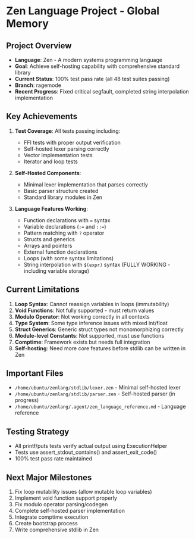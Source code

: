 # Zen Language Project - Global Memory

## Project Overview
- **Language**: Zen - A modern systems programming language
- **Goal**: Achieve self-hosting capability with comprehensive standard library
- **Current Status**: 100% test pass rate (all 48 test suites passing)
- **Branch**: ragemode
- **Recent Progress**: Fixed critical segfault, completed string interpolation implementation

## Key Achievements
1. **Test Coverage**: All tests passing including:
   - FFI tests with proper output verification
   - Self-hosted lexer parsing correctly
   - Vector implementation tests
   - Iterator and loop tests
   
2. **Self-Hosted Components**:
   - Minimal lexer implementation that parses correctly
   - Basic parser structure created
   - Standard library modules in Zen

3. **Language Features Working**:
   - Function declarations with `=` syntax
   - Variable declarations (`:=` and `::=`)
   - Pattern matching with `?` operator
   - Structs and generics
   - Arrays and pointers
   - External function declarations
   - Loops (with some syntax limitations)
   - String interpolation with `$(expr)` syntax (FULLY WORKING - including variable storage)

## Current Limitations
1. **Loop Syntax**: Cannot reassign variables in loops (immutability)
2. **Void Functions**: Not fully supported - must return values
3. **Modulo Operator**: Not working correctly in all contexts
4. **Type System**: Some type inference issues with mixed int/float
5. **Struct Generics**: Generic struct types not monomorphizing correctly
6. **Module-level Constants**: Not supported, must use functions
7. **Comptime**: Framework exists but needs full integration
8. **Self-hosting**: Need more core features before stdlib can be written in Zen

## Important Files
- `/home/ubuntu/zenlang/stdlib/lexer.zen` - Minimal self-hosted lexer
- `/home/ubuntu/zenlang/stdlib/parser.zen` - Self-hosted parser (in progress)
- `/home/ubuntu/zenlang/.agent/zen_language_reference.md` - Language reference

## Testing Strategy
- All printf/puts tests verify actual output using ExecutionHelper
- Tests use assert_stdout_contains() and assert_exit_code()
- 100% test pass rate maintained

## Next Major Milestones
1. Fix loop mutability issues (allow mutable loop variables)
2. Implement void function support properly
3. Fix modulo operator parsing/codegen
4. Complete self-hosted parser implementation
5. Integrate comptime execution
6. Create bootstrap process
7. Write comprehensive stdlib in Zen